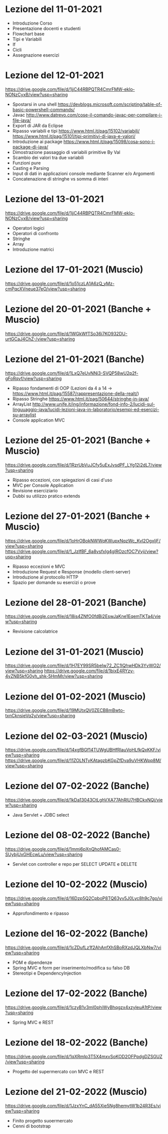 # Lezione del 11-01-2021
 - Introduzione Corso
 - Presentazione docenti e studenti
 - Flowchart base
 - Tipi e Variabili
 - If
 - Cicli
 - Assegnazione esercizi

# Lezione del 12-01-2021
https://drive.google.com/file/d/1jjC44RBPQTR4CmrFMW-eklo-NONzCyxB/view?usp=sharing
 - Spostarsi in una shell
    https://devblogs.microsoft.com/scripting/table-of-basic-powershell-commands/
 - Javac
    http://www.datrevo.com/cose-il-comando-javac-per-compilare-i-file-java/
 - Export di JAR da Eclipse
 - Ripasso variabili e tipi
    https://www.html.it/pag/15102/variabili/
    https://www.html.it/pag/15101/tipi-primitivi-di-java-e-valori/
 - Introduzione ai package
    https://www.html.it/pag/15098/cosa-sono-i-package-di-java/
 - Dimostrazione passaggio di variabili primitive By Val
 - Scambio dei valori tra due variabili
 - Funzioni pure
 - Casting e Parsing
 - Input di dati in applicazioni console mediante Scanner e/o Argomenti
 - Concatenazione di stringhe vs somma di interi

# Lezione del 13-01-2021
https://drive.google.com/file/d/1jjC44RBPQTR4CmrFMW-eklo-NONzCyxB/view?usp=sharing
 - Operatori logici
 - Operatori di confronto
 - Stringhe
 - Array
 - Introduzione matrici

# Lezione del 17-01-2021 (Muscio)
https://drive.google.com/file/d/1o51czLA1A6zQ_yMz-cmPqcXVneue37eO/view?usp=sharing

# Lezione del 20-01-2021 (Banche + Muscio)
https://drive.google.com/file/d/1WGkWfTSo36i7KO932DU-urtGCaJ4ChZ-/view?usp=sharing

# Lezione del 21-01-2021 (Banche)
https://drive.google.com/file/d/1LxQ7eUvNNi3-SVQP58wU2p2f-gFoRqvf/view?usp=sharing
 - Ripasso fondamenti di OOP (Lezioni da 4 a 14 -> https://www.html.it/pag/15587/rappresentazione-della-realt/)
 - Ripasso Stringhe https://www.html.it/pag/50644/stringhe-in-java/
 - ArrayList http://www.unife.it/ing/informazione/fond-info-2/lucidi-sul-linguuaggio-java/lucidi-lezioni-java-in-laboratorio/esempi-ed-esercizi-su-arraylist
 - Console application MVC

# Lezione del 25-01-2021 (Banche + Muscio)
https://drive.google.com/file/d/1RzrUbVuJCfy5uExJvsdPF_LYg12i2dL7/view?usp=sharing
 - Ripasso eccezioni, con spiegazioni di casi d'uso
 - MVC per Console Application
 - Revisione eserciziario
 - Dubbi su utilizzo pratico extends

# Lezione del 27-01-2021 (Banche + Muscio)
https://drive.google.com/file/d/1oHrOBokNWWqKWupxNqzWc_Kvl2OgxljF/view?usp=sharing
https://drive.google.com/file/d/1_JzIfBF_6a8vsfxIg4gIROzcfOC7Vyji/view?usp=sharing
 - Ripasso eccezioni e MVC
 - Introduzione Request e Response (modello client-server)
 - Introduzione al protocollo HTTP
 - Spazio per domande su esercizi o prove

 # Lezione del 28-01-2021 (Banche)
https://drive.google.com/file/d/18is4ZNfO0fdBi2EswJaKne1EqemTKTa4/view?usp=sharing
 - Revisione calcolatrice

 # Lezione del 31-01-2021 (Muscio)
https://drive.google.com/file/d/1H7EY99SR5beIw72_ZC1lQhwHDk3YvWO2/view?usp=sharing
https://drive.google.com/file/d/1bixE4RYzy-4vZNB5kfG0yh_shk-5HmMr/view?usp=sharing

 # Lezione del 01-02-2021 (Muscio)
 https://drive.google.com/file/d/19MUtxQV0ZECB8mBwto-txnCknsieVq2y/view?usp=sharing
 
 # Lezione del 02-03-2021 (Muscio)
 https://drive.google.com/file/d/14xgfBGf14TUWgUBHfRlauVoHLfkQxKKF/view?usp=sharing
 https://drive.google.com/file/d/11ZOLNTyKAtagzbKGpZfDva9uVHKWpp8M/view?usp=sharing
 

# Lezione del 07-02-2022 (Banche)
 https://drive.google.com/file/d/1kDa13043CtLghVXA77AhRlU7HBCkxNQj/view?usp=sharing
 - Java Servlet + JDBC select

# Lezione del 08-02-2022 (Banche)
https://drive.google.com/file/d/1mmi6pXnQhofAMCas0-SUybjUxGHEcwLu/view?usp=sharing
 - Servlet con controller e repo per SELECT UPDATE e DELETE

# Lezione del 10-02-2022 (Muscio)
https://drive.google.com/file/d/16Dzp5Q2CpboP8TQ63yv5J0Lyc8h9c7go/view?usp=sharing
 - Approfondimento e ripasso

# Lezione del 16-02-2022 (Banche)
https://drive.google.com/file/d/1cZDufLz1f2AhAnfXhSBoRXzdJQLXbNw7/view?usp=sharing
 - POM e dipendenze
 - Spring MVC e form per inserimento/modifica su falso DB
 - Stereotipi e DependencyInjection
 
# Lezione del 17-02-2022 (Banche)
https://drive.google.com/file/d/1czyB1v3mI0phiWyBhqgzx4xzyleuA1tP/view?usp=sharing
 - Spring MVC e REST
 
# Lezione del 18-02-2022 (Banche)
https://drive.google.com/file/d/1qXRmIp3T5X4mxvSoKOD2OFPpdgDZSGUZ/view?usp=sharing
 - Progetto del supermercato con MVC e REST
 
# Lezione del 21-02-2022 (Muscio)
https://drive.google.com/file/d/1JzxYnC_dA55Xie5Ng8hemytW1b24R3Es/view?usp=sharing
 - Finito progetto suoermercato
 - Cenni di bootstrap
